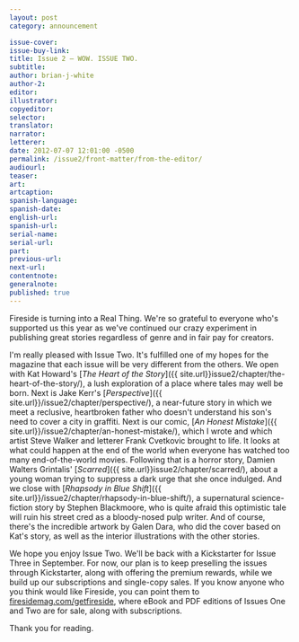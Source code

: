```yaml
---
layout: post
category: announcement

issue-cover:
issue-buy-link:
title: Issue 2 — WOW. ISSUE TWO.
subtitle:
author: brian-j-white
author-2:
editor:
illustrator:
copyeditor:
selector:
translator:
narrator:
letterer:
date: 2012-07-07 12:01:00 -0500
permalink: /issue2/front-matter/from-the-editor/
audiourl:
teaser:
art:
artcaption:
spanish-language:
spanish-date:
english-url:
spanish-url:
serial-name:
serial-url:
part:
previous-url:
next-url:
contentnote:
generalnote:
published: true
---
```


Fireside is turning into a Real Thing. We're so grateful to everyone who's supported us this year as we've continued our crazy experiment in publishing great stories regardless of genre and in fair pay for creators.

I'm really pleased with Issue Two. It's fulfilled one of my hopes for the magazine that each issue will be very different from the others. We open with Kat Howard's [_The Heart of the Story_]({{ site.url}}issue2/chapter/the-heart-of-the-story/), a lush exploration of a place where tales may well be born. Next is Jake Kerr's [_Perspective_]({{ site.url}}/issue2/chapter/perspective/), a near-future story in which we meet a reclusive, heartbroken father who doesn't understand his son's need to cover a city in graffiti. Next is our comic, [_An Honest Mistake_]({{ site.url}}/issue2/chapter/an-honest-mistake/), which I wrote and which artist Steve Walker and letterer Frank Cvetkovic brought to life. It looks at what could happen at the end of the world when everyone has watched too many end-of-the-world movies. Following that is a horror story, Damien Walters Grintalis' [_Scarred_]({{ site.url}}issue2/chapter/scarred/), about a young woman trying to suppress a dark urge that she once indulged. And we close with [_Rhapsody in Blue Shift_]({{ site.url}}/issue2/chapter/rhapsody-in-blue-shift/), a supernatural science-fiction story by Stephen Blackmoore, who is quite afraid this optimistic tale will ruin his street cred as a bloody-nosed pulp writer. And of course, there's the incredible artwork by Galen Dara, who did the cover based on Kat's story, as well as the interior illustrations with the other stories.

We hope you enjoy Issue Two. We'll be back with a Kickstarter for Issue Three in September. For now, our plan is to keep preselling the issues through Kickstarter, along with offering the premium rewards, while we build up our subscriptions and single-copy sales. If you know anyone who you think would like Fireside, you can point them to [firesidemag.com/getfireside](http://www.firesidemag.com/getfireside), where eBook and PDF editions of Issues One and Two are for sale, along with subscriptions.

Thank you for reading.
